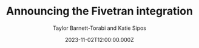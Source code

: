 ---
title: Announcing the Fivetran integration
date: 2023-11-02T12:00:00.000Z
author: Taylor Barnett-Torabi and Katie Sipos
summary: Learn how you can extract, load, and transform your PlanetScale data with Fivetran.
tags:
  - post
remoteURL: https://planetscale.com/blog/announcing-the-fivetran-integration
---